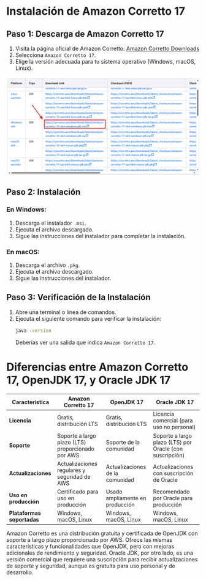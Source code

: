 
# Instalación de Amazon Corretto 17

## Paso 1: Descarga de Amazon Corretto 17

1. Visita la página oficial de Amazon Corretto: [Amazon Corretto Downloads](https://docs.aws.amazon.com/corretto/latest/corretto-17-ug/downloads-list.html)
2. Selecciona `Amazon Corretto 17`.
3. Elige la versión adecuada para tu sistema operativo (Windows, macOS, Linux).

![Amazon Corretto 17](../img/img_01_msi.png)

## Paso 2: Instalación

### En Windows:
1. Descarga el instalador `.msi`.
2. Ejecuta el archivo descargado.
3. Sigue las instrucciones del instalador para completar la instalación.

### En macOS:
1. Descarga el archivo `.pkg`.
2. Ejecuta el archivo descargado.
3. Sigue las instrucciones del instalador.

## Paso 3: Verificación de la Instalación
1. Abre una terminal o línea de comandos.
2. Ejecuta el siguiente comando para verificar la instalación:
   ```bash
   java -version
   ```
   Deberías ver una salida que indica `Amazon Corretto 17`.

# Diferencias entre Amazon Corretto 17, OpenJDK 17, y Oracle JDK 17

| Característica           | Amazon Corretto 17       | OpenJDK 17             | Oracle JDK 17           |
|--------------------------|--------------------------|------------------------|-------------------------|
| **Licencia**             | Gratis, distribución LTS | Gratis, distribución LTS | Licencia comercial (para uso no personal) |
| **Soporte**              | Soporte a largo plazo (LTS) proporcionado por AWS | Soporte de la comunidad | Soporte a largo plazo (LTS) por Oracle (con suscripción) |
| **Actualizaciones**      | Actualizaciones regulares y seguridad de AWS | Actualizaciones de la comunidad | Actualizaciones con suscripción de Oracle |
| **Uso en producción**    | Certificado para uso en producción | Usado ampliamente en producción | Recomendado por Oracle para producción |
| **Plataformas soportadas** | Windows, macOS, Linux   | Windows, macOS, Linux  | Windows, macOS, Linux   |

Amazon Corretto es una distribución gratuita y certificada de OpenJDK con soporte a largo plazo proporcionado por AWS. Ofrece las mismas características y funcionalidades que OpenJDK, pero con mejoras adicionales de rendimiento y seguridad. Oracle JDK, por otro lado, es una versión comercial que requiere una suscripción para recibir actualizaciones de soporte y seguridad, aunque es gratuita para uso personal y de desarrollo.